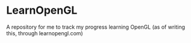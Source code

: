 # LearnOpenGL
A repository for me to track my progress learning OpenGL (as of writing this, through learnopengl.com)
